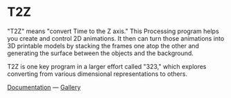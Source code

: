 T2Z
========

"T2Z" means "convert Time to the Z axis." This Processing program helps you create and control 2D animations. It then can turn those animations into 3D printable models by stacking the frames one atop the other and generating the surface between the objects and the background.

T2Z is one key program in a larger effort called "323," which explores converting from various dimensional representations to others.

[Documentation](http://erich.realtimerendering.com/323/docs/ProjectT2Z.html) — [Gallery](http://bit.ly/323spot)
